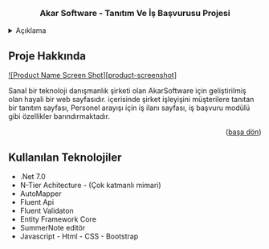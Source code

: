 <!-- Improved compatibility of back to top link: See: https://github.com/othneildrew/Best-README-Template/pull/73 -->
<a name="readme-top"></a>
<!--
*** Thanks for checking out the Best-README-Template. If you have a suggestion
*** that would make this better, please fork the repo and create a pull request
*** or simply open an issue with the tag "enhancement".
*** Don't forget to give the project a star!
*** Thanks again! Now go create something AMAZING! :D
-->



<!-- PROJECT SHIELDS -->
<!--
*** I'm using markdown "reference style" links for readability.
*** Reference links are enclosed in brackets [ ] instead of parentheses ( ).
*** See the bottom of this document for the declaration of the reference variables
*** for contributors-url, forks-url, etc. This is an optional, concise syntax you may use.
*** https://www.markdownguide.org/basic-syntax/#reference-style-links
-->


<!-- PROJECT LOGO -->
<br />

<div align="center">
  <h3 align="center">Akar Software - Tanıtım Ve İş Başvurusu Projesi</h3>
</div>



<!-- TABLE OF CONTENTS -->
<details>
  <summary>Açıklama</summary>
  <ol>
    <li>
      <a href="#about-the-project">Proje Hakkında</a>
    </li>
    <li>
      <a href="#getting-started">Kullanılan Teknolojiler </a>
    </li>
      </ol>
</details>



<!-- ABOUT THE PROJECT -->
## Proje Hakkında 

[![Product Name Screen Shot][product-screenshot]](https://github.com/mberkayakardev/AdvertiesmentApp/blob/master/db.png)

Sanal bir teknoloji danışmanlık şirketi olan AkarSoftware için geliştirilmiş olan hayali bir web sayfasıdır. içerisinde şirket işleyişini müşterilere tanıtan bir tanıtım sayfası, Personel arayışı için iş ilanı sayfası, iş başvuru modülü gibi özellikler barındırmaktadır. 

<p align="right">(<a href="#readme-top">başa dön</a>)</p>



## Kullanılan Teknolojiler

* .Net 7.0
* N-Tier Achitecture - (Çok katmanlı mimari)
* AutoMapper
* Fluent Api
* Fluent Validaton
* Entity Framework Core
* SummerNote editör
* Javascript - Html - CSS - Bootstrap 
 
